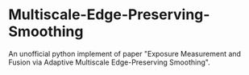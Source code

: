 # Multiscale-Edge-Preserving-Smoothing
An unofficial python implement of paper "Exposure Measurement and Fusion via Adaptive Multiscale Edge-Preserving Smoothing". 

